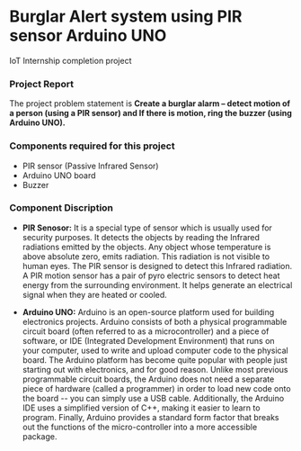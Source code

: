 # Burglar Alert system using PIR sensor Arduino UNO 
IoT Internship completion project 
### Project Report
The project problem statement is **Create a burglar alarm – detect motion of a person (using a PIR sensor) and If there is motion, ring the buzzer (using Arduino UNO).**
### Components required for this project
- PIR sensor (Passive Infrared Sensor) 
- Arduino UNO board
- Buzzer
### Component Discription
- **PIR Senosor:** It is a special type of sensor which is usually used for security purposes. It detects the objects by reading the Infrared radiations emitted by the objects. Any object whose temperature is above absolute zero, emits radiation.
This radiation is not visible to human eyes. The PIR sensor is designed to detect this Infrared radiation. A PIR motion sensor has a pair of pyro electric sensors to detect heat energy from the
surrounding environment. It helps generate an electrical signal when they are heated or cooled.

- **Arduino UNO:** Arduino is an open-source platform used for building electronics projects. Arduino consists of both a physical programmable circuit board (often referred to as a microcontroller) and a
piece of software, or IDE (Integrated Development Environment) that runs on your computer, used to write and upload computer code to the physical board.
The Arduino platform has become quite popular with people just starting out with electronics, and for good reason. Unlike most previous programmable circuit boards, the Arduino does
not need a separate piece of hardware (called a programmer) in order to load new code onto the board -- you can simply use a USB cable. Additionally, the Arduino IDE uses a simplified
version of C++, making it easier to learn to program. Finally, Arduino provides a standard form factor that breaks out the functions of the micro-controller into a more accessible
package.
